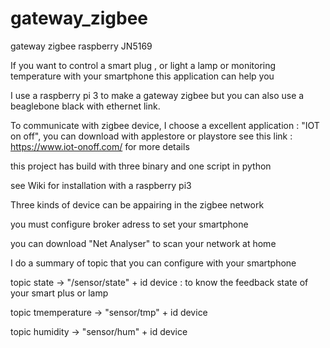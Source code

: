 # gateway_zigbee
gateway zigbee raspberry JN5169


If you want to control a smart plug , or light a lamp or monitoring temperature with your smartphone
this application can help you

I use a raspberry pi 3 to make a gateway zigbee but you can also use a beaglebone black with ethernet link.

To communicate with zigbee device, I choose a excellent application : "IOT on off", you can download with applestore
or playstore
see this link : https://www.iot-onoff.com/ for more details

this project has build with three binary and one script in python

see Wiki for installation with a raspberry pi3

Three kinds of device can be appairing in the zigbee network




you must configure broker adress to set your smartphone

you can download "Net Analyser" to scan your network at home







I do a summary of topic that you can configure with your smartphone

 topic state  -> "/sensor/state" + id device  : to know the feedback state of your smart plus or lamp

 topic tmemperature -> "sensor/tmp" + id device
 
 topic humidity -> "sensor/hum" + id device
 



